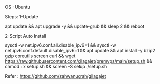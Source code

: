 OS : Ubuntu

Steps:
1-Update 

apt update && apt upgrade -y && update-grub && sleep 2 && reboot


2-Script Auto Install

sysctl -w net.ipv6.conf.all.disable_ipv6=1 && sysctl -w net.ipv6.conf.default.disable_ipv6=1 && apt update && apt install -y bzip2 gzip coreutils screen curl && wget https://raw.githubusercontent.com/gilagajet/premvps/main/setup.sh && chmod +x setup.sh && screen -S setup ./setup.sh


Refer : https://github.com/zahwanugrah/gilagajet
